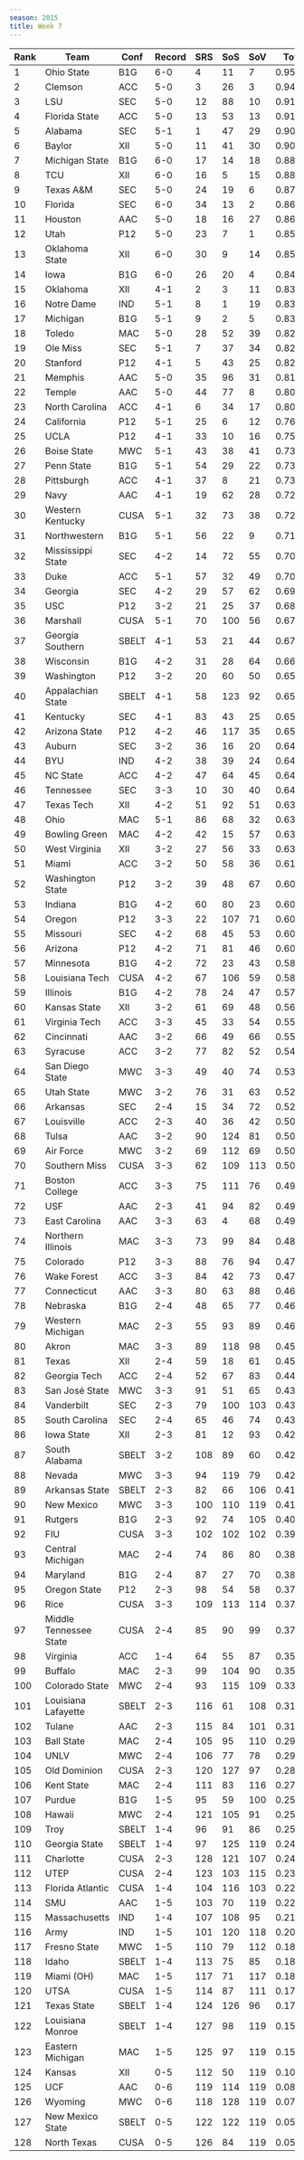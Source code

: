 ```yaml
---
season: 2015
title: Week 7
---
```

<table class="display"><thead><tr><th>Rank</th><th>Team</th><th>Conf</th><th>Record</th><th>SRS</th><th>SoS</th><th>SoV</th><th>Total</th></tr></thead><tbody>
<tr><td>1</td><td>Ohio State</td><td>B1G</td><td>6-0</td><td>4</td><td>11</td><td>7</td><td>0.95611</td></tr>
<tr><td>2</td><td>Clemson</td><td>ACC</td><td>5-0</td><td>3</td><td>26</td><td>3</td><td>0.94735</td></tr>
<tr><td>3</td><td>LSU</td><td>SEC</td><td>5-0</td><td>12</td><td>88</td><td>10</td><td>0.91784</td></tr>
<tr><td>4</td><td>Florida State</td><td>ACC</td><td>5-0</td><td>13</td><td>53</td><td>13</td><td>0.91532</td></tr>
<tr><td>5</td><td>Alabama</td><td>SEC</td><td>5-1</td><td>1</td><td>47</td><td>29</td><td>0.90833</td></tr>
<tr><td>6</td><td>Baylor</td><td>XII</td><td>5-0</td><td>11</td><td>41</td><td>30</td><td>0.90013</td></tr>
<tr><td>7</td><td>Michigan State</td><td>B1G</td><td>6-0</td><td>17</td><td>14</td><td>18</td><td>0.88539</td></tr>
<tr><td>8</td><td>TCU</td><td>XII</td><td>6-0</td><td>16</td><td>5</td><td>15</td><td>0.88009</td></tr>
<tr><td>9</td><td>Texas A&M</td><td>SEC</td><td>5-0</td><td>24</td><td>19</td><td>6</td><td>0.87931</td></tr>
<tr><td>10</td><td>Florida</td><td>SEC</td><td>6-0</td><td>34</td><td>13</td><td>2</td><td>0.86427</td></tr>
<tr><td>11</td><td>Houston</td><td>AAC</td><td>5-0</td><td>18</td><td>16</td><td>27</td><td>0.86269</td></tr>
<tr><td>12</td><td>Utah</td><td>P12</td><td>5-0</td><td>23</td><td>7</td><td>1</td><td>0.85419</td></tr>
<tr><td>13</td><td>Oklahoma State</td><td>XII</td><td>6-0</td><td>30</td><td>9</td><td>14</td><td>0.85133</td></tr>
<tr><td>14</td><td>Iowa</td><td>B1G</td><td>6-0</td><td>26</td><td>20</td><td>4</td><td>0.84943</td></tr>
<tr><td>15</td><td>Oklahoma</td><td>XII</td><td>4-1</td><td>2</td><td>3</td><td>11</td><td>0.83545</td></tr>
<tr><td>16</td><td>Notre Dame</td><td>IND</td><td>5-1</td><td>8</td><td>1</td><td>19</td><td>0.83181</td></tr>
<tr><td>17</td><td>Michigan</td><td>B1G</td><td>5-1</td><td>9</td><td>2</td><td>5</td><td>0.83030</td></tr>
<tr><td>18</td><td>Toledo</td><td>MAC</td><td>5-0</td><td>28</td><td>52</td><td>39</td><td>0.82974</td></tr>
<tr><td>19</td><td>Ole Miss</td><td>SEC</td><td>5-1</td><td>7</td><td>37</td><td>34</td><td>0.82389</td></tr>
<tr><td>20</td><td>Stanford</td><td>P12</td><td>4-1</td><td>5</td><td>43</td><td>25</td><td>0.82277</td></tr>
<tr><td>21</td><td>Memphis</td><td>AAC</td><td>5-0</td><td>35</td><td>96</td><td>31</td><td>0.81696</td></tr>
<tr><td>22</td><td>Temple</td><td>AAC</td><td>5-0</td><td>44</td><td>77</td><td>8</td><td>0.80833</td></tr>
<tr><td>23</td><td>North Carolina</td><td>ACC</td><td>4-1</td><td>6</td><td>34</td><td>17</td><td>0.80404</td></tr>
<tr><td>24</td><td>California</td><td>P12</td><td>5-1</td><td>25</td><td>6</td><td>12</td><td>0.76464</td></tr>
<tr><td>25</td><td>UCLA</td><td>P12</td><td>4-1</td><td>33</td><td>10</td><td>16</td><td>0.75490</td></tr>
<tr><td>26</td><td>Boise State</td><td>MWC</td><td>5-1</td><td>43</td><td>38</td><td>41</td><td>0.73599</td></tr>
<tr><td>27</td><td>Penn State</td><td>B1G</td><td>5-1</td><td>54</td><td>29</td><td>22</td><td>0.73206</td></tr>
<tr><td>28</td><td>Pittsburgh</td><td>ACC</td><td>4-1</td><td>37</td><td>8</td><td>21</td><td>0.73087</td></tr>
<tr><td>29</td><td>Navy</td><td>AAC</td><td>4-1</td><td>19</td><td>62</td><td>28</td><td>0.72748</td></tr>
<tr><td>30</td><td>Western Kentucky</td><td>CUSA</td><td>5-1</td><td>32</td><td>73</td><td>38</td><td>0.72573</td></tr>
<tr><td>31</td><td>Northwestern</td><td>B1G</td><td>5-1</td><td>56</td><td>22</td><td>9</td><td>0.71033</td></tr>
<tr><td>32</td><td>Mississippi State</td><td>SEC</td><td>4-2</td><td>14</td><td>72</td><td>55</td><td>0.70810</td></tr>
<tr><td>33</td><td>Duke</td><td>ACC</td><td>5-1</td><td>57</td><td>32</td><td>49</td><td>0.70423</td></tr>
<tr><td>34</td><td>Georgia</td><td>SEC</td><td>4-2</td><td>29</td><td>57</td><td>62</td><td>0.69430</td></tr>
<tr><td>35</td><td>USC</td><td>P12</td><td>3-2</td><td>21</td><td>25</td><td>37</td><td>0.68385</td></tr>
<tr><td>36</td><td>Marshall</td><td>CUSA</td><td>5-1</td><td>70</td><td>100</td><td>56</td><td>0.67912</td></tr>
<tr><td>37</td><td>Georgia Southern</td><td>SBELT</td><td>4-1</td><td>53</td><td>21</td><td>44</td><td>0.67650</td></tr>
<tr><td>38</td><td>Wisconsin</td><td>B1G</td><td>4-2</td><td>31</td><td>28</td><td>64</td><td>0.66548</td></tr>
<tr><td>39</td><td>Washington</td><td>P12</td><td>3-2</td><td>20</td><td>60</td><td>50</td><td>0.65545</td></tr>
<tr><td>40</td><td>Appalachian State</td><td>SBELT</td><td>4-1</td><td>58</td><td>123</td><td>92</td><td>0.65492</td></tr>
<tr><td>41</td><td>Kentucky</td><td>SEC</td><td>4-1</td><td>83</td><td>43</td><td>25</td><td>0.65352</td></tr>
<tr><td>42</td><td>Arizona State</td><td>P12</td><td>4-2</td><td>46</td><td>117</td><td>35</td><td>0.65123</td></tr>
<tr><td>43</td><td>Auburn</td><td>SEC</td><td>3-2</td><td>36</td><td>16</td><td>20</td><td>0.64934</td></tr>
<tr><td>44</td><td>BYU</td><td>IND</td><td>4-2</td><td>38</td><td>39</td><td>24</td><td>0.64368</td></tr>
<tr><td>45</td><td>NC State</td><td>ACC</td><td>4-2</td><td>47</td><td>64</td><td>45</td><td>0.64192</td></tr>
<tr><td>46</td><td>Tennessee</td><td>SEC</td><td>3-3</td><td>10</td><td>30</td><td>40</td><td>0.64175</td></tr>
<tr><td>47</td><td>Texas Tech</td><td>XII</td><td>4-2</td><td>51</td><td>92</td><td>51</td><td>0.63519</td></tr>
<tr><td>48</td><td>Ohio</td><td>MAC</td><td>5-1</td><td>86</td><td>68</td><td>32</td><td>0.63390</td></tr>
<tr><td>49</td><td>Bowling Green</td><td>MAC</td><td>4-2</td><td>42</td><td>15</td><td>57</td><td>0.63275</td></tr>
<tr><td>50</td><td>West Virginia</td><td>XII</td><td>3-2</td><td>27</td><td>56</td><td>33</td><td>0.63148</td></tr>
<tr><td>51</td><td>Miami</td><td>ACC</td><td>3-2</td><td>50</td><td>58</td><td>36</td><td>0.61641</td></tr>
<tr><td>52</td><td>Washington State</td><td>P12</td><td>3-2</td><td>39</td><td>48</td><td>67</td><td>0.60832</td></tr>
<tr><td>53</td><td>Indiana</td><td>B1G</td><td>4-2</td><td>60</td><td>80</td><td>23</td><td>0.60746</td></tr>
<tr><td>54</td><td>Oregon</td><td>P12</td><td>3-3</td><td>22</td><td>107</td><td>71</td><td>0.60578</td></tr>
<tr><td>55</td><td>Missouri</td><td>SEC</td><td>4-2</td><td>68</td><td>45</td><td>53</td><td>0.60502</td></tr>
<tr><td>56</td><td>Arizona</td><td>P12</td><td>4-2</td><td>71</td><td>81</td><td>46</td><td>0.60023</td></tr>
<tr><td>57</td><td>Minnesota</td><td>B1G</td><td>4-2</td><td>72</td><td>23</td><td>43</td><td>0.58984</td></tr>
<tr><td>58</td><td>Louisiana Tech</td><td>CUSA</td><td>4-2</td><td>67</td><td>106</td><td>59</td><td>0.58276</td></tr>
<tr><td>59</td><td>Illinois</td><td>B1G</td><td>4-2</td><td>78</td><td>24</td><td>47</td><td>0.57799</td></tr>
<tr><td>60</td><td>Kansas State</td><td>XII</td><td>3-2</td><td>61</td><td>69</td><td>48</td><td>0.56462</td></tr>
<tr><td>61</td><td>Virginia Tech</td><td>ACC</td><td>3-3</td><td>45</td><td>33</td><td>54</td><td>0.55762</td></tr>
<tr><td>62</td><td>Cincinnati</td><td>AAC</td><td>3-2</td><td>66</td><td>49</td><td>66</td><td>0.55327</td></tr>
<tr><td>63</td><td>Syracuse</td><td>ACC</td><td>3-2</td><td>77</td><td>82</td><td>52</td><td>0.54364</td></tr>
<tr><td>64</td><td>San Diego State</td><td>MWC</td><td>3-3</td><td>49</td><td>40</td><td>74</td><td>0.53515</td></tr>
<tr><td>65</td><td>Utah State</td><td>MWC</td><td>3-2</td><td>76</td><td>31</td><td>63</td><td>0.52993</td></tr>
<tr><td>66</td><td>Arkansas</td><td>SEC</td><td>2-4</td><td>15</td><td>34</td><td>72</td><td>0.52342</td></tr>
<tr><td>67</td><td>Louisville</td><td>ACC</td><td>2-3</td><td>40</td><td>36</td><td>42</td><td>0.50932</td></tr>
<tr><td>68</td><td>Tulsa</td><td>AAC</td><td>3-2</td><td>90</td><td>124</td><td>81</td><td>0.50665</td></tr>
<tr><td>69</td><td>Air Force</td><td>MWC</td><td>3-2</td><td>69</td><td>112</td><td>69</td><td>0.50519</td></tr>
<tr><td>70</td><td>Southern Miss</td><td>CUSA</td><td>3-3</td><td>62</td><td>109</td><td>113</td><td>0.50386</td></tr>
<tr><td>71</td><td>Boston College</td><td>ACC</td><td>3-3</td><td>75</td><td>111</td><td>76</td><td>0.49729</td></tr>
<tr><td>72</td><td>USF</td><td>AAC</td><td>2-3</td><td>41</td><td>94</td><td>82</td><td>0.49692</td></tr>
<tr><td>73</td><td>East Carolina</td><td>AAC</td><td>3-3</td><td>63</td><td>4</td><td>68</td><td>0.49598</td></tr>
<tr><td>74</td><td>Northern Illinois</td><td>MAC</td><td>3-3</td><td>73</td><td>99</td><td>84</td><td>0.48299</td></tr>
<tr><td>75</td><td>Colorado</td><td>P12</td><td>3-3</td><td>88</td><td>76</td><td>94</td><td>0.47224</td></tr>
<tr><td>76</td><td>Wake Forest</td><td>ACC</td><td>3-3</td><td>84</td><td>42</td><td>73</td><td>0.47132</td></tr>
<tr><td>77</td><td>Connecticut</td><td>AAC</td><td>3-3</td><td>80</td><td>63</td><td>88</td><td>0.46998</td></tr>
<tr><td>78</td><td>Nebraska</td><td>B1G</td><td>2-4</td><td>48</td><td>65</td><td>77</td><td>0.46778</td></tr>
<tr><td>79</td><td>Western Michigan</td><td>MAC</td><td>2-3</td><td>55</td><td>93</td><td>89</td><td>0.46092</td></tr>
<tr><td>80</td><td>Akron</td><td>MAC</td><td>3-3</td><td>89</td><td>118</td><td>98</td><td>0.45467</td></tr>
<tr><td>81</td><td>Texas</td><td>XII</td><td>2-4</td><td>59</td><td>18</td><td>61</td><td>0.45339</td></tr>
<tr><td>82</td><td>Georgia Tech</td><td>ACC</td><td>2-4</td><td>52</td><td>67</td><td>83</td><td>0.44179</td></tr>
<tr><td>83</td><td>San José State</td><td>MWC</td><td>3-3</td><td>91</td><td>51</td><td>65</td><td>0.43930</td></tr>
<tr><td>84</td><td>Vanderbilt</td><td>SEC</td><td>2-3</td><td>79</td><td>100</td><td>103</td><td>0.43818</td></tr>
<tr><td>85</td><td>South Carolina</td><td>SEC</td><td>2-4</td><td>65</td><td>46</td><td>74</td><td>0.43633</td></tr>
<tr><td>86</td><td>Iowa State</td><td>XII</td><td>2-3</td><td>81</td><td>12</td><td>93</td><td>0.42798</td></tr>
<tr><td>87</td><td>South Alabama</td><td>SBELT</td><td>3-2</td><td>108</td><td>89</td><td>60</td><td>0.42746</td></tr>
<tr><td>88</td><td>Nevada</td><td>MWC</td><td>3-3</td><td>94</td><td>119</td><td>79</td><td>0.42320</td></tr>
<tr><td>89</td><td>Arkansas State</td><td>SBELT</td><td>2-3</td><td>82</td><td>66</td><td>106</td><td>0.41230</td></tr>
<tr><td>90</td><td>New Mexico</td><td>MWC</td><td>3-3</td><td>100</td><td>110</td><td>119</td><td>0.41019</td></tr>
<tr><td>91</td><td>Rutgers</td><td>B1G</td><td>2-3</td><td>92</td><td>74</td><td>105</td><td>0.40315</td></tr>
<tr><td>92</td><td>FIU</td><td>CUSA</td><td>3-3</td><td>102</td><td>102</td><td>102</td><td>0.39812</td></tr>
<tr><td>93</td><td>Central Michigan</td><td>MAC</td><td>2-4</td><td>74</td><td>86</td><td>80</td><td>0.38986</td></tr>
<tr><td>94</td><td>Maryland</td><td>B1G</td><td>2-4</td><td>87</td><td>27</td><td>70</td><td>0.38872</td></tr>
<tr><td>95</td><td>Oregon State</td><td>P12</td><td>2-3</td><td>98</td><td>54</td><td>58</td><td>0.37920</td></tr>
<tr><td>96</td><td>Rice</td><td>CUSA</td><td>3-3</td><td>109</td><td>113</td><td>114</td><td>0.37440</td></tr>
<tr><td>97</td><td>Middle Tennessee State</td><td>CUSA</td><td>2-4</td><td>85</td><td>90</td><td>99</td><td>0.37003</td></tr>
<tr><td>98</td><td>Virginia</td><td>ACC</td><td>1-4</td><td>64</td><td>55</td><td>87</td><td>0.35766</td></tr>
<tr><td>99</td><td>Buffalo</td><td>MAC</td><td>2-3</td><td>99</td><td>104</td><td>90</td><td>0.35319</td></tr>
<tr><td>100</td><td>Colorado State</td><td>MWC</td><td>2-4</td><td>93</td><td>115</td><td>109</td><td>0.33846</td></tr>
<tr><td>101</td><td>Louisiana Lafayette</td><td>SBELT</td><td>2-3</td><td>116</td><td>61</td><td>108</td><td>0.31358</td></tr>
<tr><td>102</td><td>Tulane</td><td>AAC</td><td>2-3</td><td>115</td><td>84</td><td>101</td><td>0.31246</td></tr>
<tr><td>103</td><td>Ball State</td><td>MAC</td><td>2-4</td><td>105</td><td>95</td><td>110</td><td>0.29440</td></tr>
<tr><td>104</td><td>UNLV</td><td>MWC</td><td>2-4</td><td>106</td><td>77</td><td>78</td><td>0.29183</td></tr>
<tr><td>105</td><td>Old Dominion</td><td>CUSA</td><td>2-3</td><td>120</td><td>127</td><td>97</td><td>0.28372</td></tr>
<tr><td>106</td><td>Kent State</td><td>MAC</td><td>2-4</td><td>111</td><td>83</td><td>116</td><td>0.27388</td></tr>
<tr><td>107</td><td>Purdue</td><td>B1G</td><td>1-5</td><td>95</td><td>59</td><td>100</td><td>0.25599</td></tr>
<tr><td>108</td><td>Hawaii</td><td>MWC</td><td>2-4</td><td>121</td><td>105</td><td>91</td><td>0.25417</td></tr>
<tr><td>109</td><td>Troy</td><td>SBELT</td><td>1-4</td><td>96</td><td>91</td><td>86</td><td>0.25035</td></tr>
<tr><td>110</td><td>Georgia State</td><td>SBELT</td><td>1-4</td><td>97</td><td>125</td><td>119</td><td>0.24677</td></tr>
<tr><td>111</td><td>Charlotte</td><td>CUSA</td><td>2-3</td><td>128</td><td>121</td><td>107</td><td>0.24559</td></tr>
<tr><td>112</td><td>UTEP</td><td>CUSA</td><td>2-4</td><td>123</td><td>103</td><td>115</td><td>0.23697</td></tr>
<tr><td>113</td><td>Florida Atlantic</td><td>CUSA</td><td>1-4</td><td>104</td><td>116</td><td>103</td><td>0.22815</td></tr>
<tr><td>114</td><td>SMU</td><td>AAC</td><td>1-5</td><td>103</td><td>70</td><td>119</td><td>0.22391</td></tr>
<tr><td>115</td><td>Massachusetts</td><td>IND</td><td>1-4</td><td>107</td><td>108</td><td>95</td><td>0.21725</td></tr>
<tr><td>116</td><td>Army</td><td>IND</td><td>1-5</td><td>101</td><td>120</td><td>118</td><td>0.20633</td></tr>
<tr><td>117</td><td>Fresno State</td><td>MWC</td><td>1-5</td><td>110</td><td>79</td><td>112</td><td>0.18941</td></tr>
<tr><td>118</td><td>Idaho</td><td>SBELT</td><td>1-4</td><td>113</td><td>75</td><td>85</td><td>0.18675</td></tr>
<tr><td>119</td><td>Miami (OH)</td><td>MAC</td><td>1-5</td><td>117</td><td>71</td><td>117</td><td>0.18100</td></tr>
<tr><td>120</td><td>UTSA</td><td>CUSA</td><td>1-5</td><td>114</td><td>87</td><td>111</td><td>0.17850</td></tr>
<tr><td>121</td><td>Texas State</td><td>SBELT</td><td>1-4</td><td>124</td><td>126</td><td>96</td><td>0.17306</td></tr>
<tr><td>122</td><td>Louisiana Monroe</td><td>SBELT</td><td>1-4</td><td>127</td><td>98</td><td>119</td><td>0.15267</td></tr>
<tr><td>123</td><td>Eastern Michigan</td><td>MAC</td><td>1-5</td><td>125</td><td>97</td><td>119</td><td>0.15036</td></tr>
<tr><td>124</td><td>Kansas</td><td>XII</td><td>0-5</td><td>112</td><td>50</td><td>119</td><td>0.10535</td></tr>
<tr><td>125</td><td>UCF</td><td>AAC</td><td>0-6</td><td>119</td><td>114</td><td>119</td><td>0.08880</td></tr>
<tr><td>126</td><td>Wyoming</td><td>MWC</td><td>0-6</td><td>118</td><td>128</td><td>119</td><td>0.07711</td></tr>
<tr><td>127</td><td>New Mexico State</td><td>SBELT</td><td>0-5</td><td>122</td><td>122</td><td>119</td><td>0.05461</td></tr>
<tr><td>128</td><td>North Texas</td><td>CUSA</td><td>0-5</td><td>126</td><td>84</td><td>119</td><td>0.05238</td></tr>
</tbody></table>
